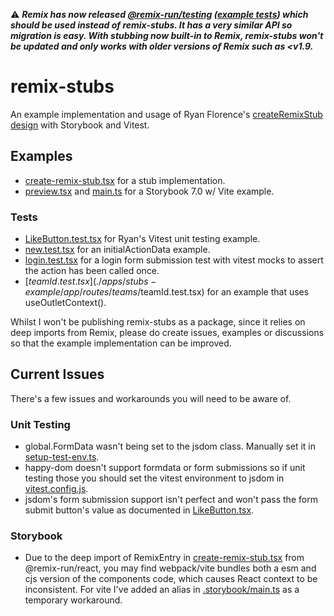 :warning: ***Remix has now released [@remix-run/testing](https://www.npmjs.com/package/@remix-run/testing?activeTab=versions) ([example tests](https://github.com/remix-run/remix/blob/dev/packages/remix-testing/__tests__/stub-test.tsx)) which should be used instead of remix-stubs. It has a very similar API so migration is easy. With stubbing now built-in to Remix, remix-stubs won't be updated and only works with older versions of Remix such as <v1.9.***

# remix-stubs

An example implementation and usage of Ryan Florence's [createRemixStub design](https://github.com/remix-run/remix/discussions/2481) with Storybook and Vitest.

## Examples

- [create-remix-stub.tsx](./packages/remix-stubs/src/create-remix-stub.tsx) for a stub implementation.
- [preview.tsx](./apps/stubs-example/.storybook/preview.tsx) and [main.ts](apps/stubs-example/.storybook/main.ts) for a Storybook 7.0 w/ Vite example.

### Tests

- [LikeButton.test.tsx](./apps/stubs-example/app/components/LikeButton.test.tsx) for Ryan's Vitest unit testing example.
- [new.test.tsx](./apps/stubs-example/app/routes/notes/new.test.tsx) for an initialActionData example.
- [login.test.tsx](./apps/stubs-example/app/routes/login.test.tsx) for a login form submission test with vitest mocks to assert the action has been called once.
- [$teamId.test.tsx](./apps/stubs-example/app/routes/teams/$teamId.test.tsx) for an example that uses useOutletContext().

Whilst I won't be publishing remix-stubs as a package, since it relies on deep imports from Remix, please do create issues, examples or discussions so that the example implementation can be improved.

## Current Issues

There's a few issues and workarounds you will need to be aware of.

### Unit Testing

- global.FormData wasn't being set to the jsdom class. Manually set it in [setup-test-env.ts](./apps/stubs-example/test/setup-test-env.ts).
- happy-dom doesn't support formdata or form submissions so if unit testing those you should set the vitest environment to jsdom in [vitest.config.js](./apps/stubs-example/vitest.config.js).
- jsdom's form submission support isn't perfect and won't pass the form submit button's value as documented in [LikeButton.tsx](./apps/stubs-example/app/components/LikeButton.tsx).

### Storybook

- Due to the deep import of RemixEntry in [create-remix-stub.tsx](./packages/remix-stubs/src/create-remix-stub.tsx) from @remix-run/react, you may find webpack/vite bundles both a esm and cjs version of the components code, which causes React context to be inconsistent. For vite I've added an alias in [.storybook/main.ts](./apps/stubs-example/.storybook/main.ts) as a temporary workaround.
